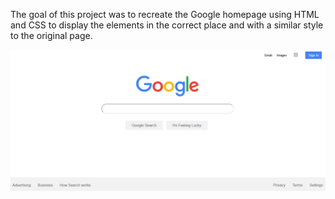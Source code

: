 The goal of this project was to recreate the Google homepage using HTML and CSS to display the elements in the correct place and with a similar style to the original page.

<img src="final.png" alt="google homepage" width="550" heigth="550"/>